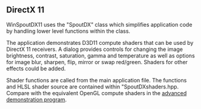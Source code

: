 ## DirectX 11

WinSpoutDX11 uses the "SpoutDX" class which simplifies application code
by handling lower level functions within the class. 

The application demonstrates D3D11 compute shaders that can be used
by DirectX 11 receivers. A dialog provides controls for changing the image brightness,
contrast, saturation, gamma and temperature as well as options for image blur, sharpen, 
flip, mirror or swap red/green. Shaders for other effects could be added.

Shader functions are called from the main application file. The functions and HLSL shader
source are contained within "SpoutDXshaders.hpp. Compare with the equivalent OpenGL
compute shaders in the [advanced demonstration program](https://github.com/leadedge/ofSpoutDemo).





